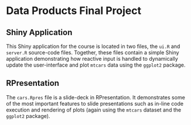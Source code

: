 # Data Products Final Project

## Shiny Application
This Shiny application for the course is located in two files, the `ui.R` and `server.R`
source-code files. Together, these files contain a simple Shiny application demonstrating
how reactive input is handled to dynamically update the user-interface and plot `mtcars`
data using the `ggplot2` package.

## RPresentation
The `cars.Rpres` file is a slide-deck in RPresentation. It demonstrates some of the 
most important features to slide presentations such as in-line code execution and
rendering of plots (again using the `mtcars` dataset and the `ggplot2` package).
